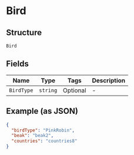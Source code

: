 
# Bird

## Structure

`Bird`

## Fields

| Name | Type | Tags | Description |
|  --- | --- | --- | --- |
| `BirdType` | `string` | Optional | - |

## Example (as JSON)

```json
{
  "birdType": "PinkRobin",
  "beak": "beak2",
  "countries": "countries8"
}
```

